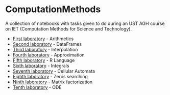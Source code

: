 # ComputationMethods

A collection of notebooks with tasks given to do during an UST AGH course on IET (Computation Methods for Science and Technology).

- [First laboratory](https://github.com/Szadusik/ComputationMethods/blob/main/Mownit_Lab1.ipynb) - Arithmetics
- [Second laboratory](https://github.com/Szadusik/ComputationMethods/blob/main/Mownit_Lab2.ipynb) - DataFrames
- [Third laboratory](https://github.com/Szadusik/ComputationMethods/blob/main/Mownit_Lab3.ipynb) - Interpolation
- [Fourth laboratory](https://github.com/Szadusik/ComputationMethods/blob/main/Mownit_Lab4.ipynb) - Approximation
- [Fifth laboratory](https://github.com/Szadusik/ComputationMethods/blob/main/Mownit_Lab5.ipynb) - R Language
- [Sixth laboratory](https://github.com/Szadusik/ComputationMethods/blob/main/Mownit_Lab6.ipynb) - Integrals
- [Seventh laboratory](https://github.com/Szadusik/ComputationMethods/blob/main/Mownit_Lab7.ipynb) - Cellular Automata
- [Eighth laboratory](https://github.com/Szadusik/ComputationMethods/blob/main/Mownit_Lab8.ipynb) - Zeros searching
- [Ninth laboratory](https://github.com/Szadusik/ComputationMethods/blob/main/Mownit_Lab9.ipynb) - Matrix factorization
- [Tenth laboratory](https://github.com/Szadusik/ComputationMethods/blob/main/Mownit_Lab10.ipynb) - ODE
